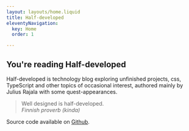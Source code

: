 ```yaml
---
layout: layouts/home.liquid
title: Half-developed
eleventyNavigation:
  key: Home
  order: 1

---
```



## You're reading Half-developed

Half-developed is technology blog exploring unfinished projects, css, TypeScript and other topics of occasional interest, authored mainly by Julius Rajala with some quest-appearances.

> Well designed is half-developed. <br><em>Finnish proverb (kinda)</em>

Source code available on [Github](https://github.com/juliusrajala/half-developed).
